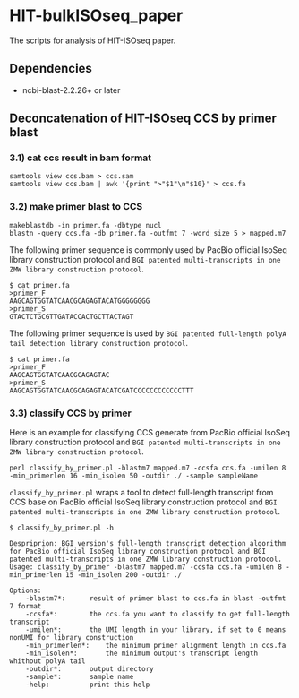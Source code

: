 # HIT-bulkISOseq_paper
The scripts for analysis of HIT-ISOseq paper.

## Dependencies
* ncbi-blast-2.2.26+ or later

## Deconcatenation of HIT-ISOseq CCS by primer blast
### 3.1) cat ccs result in bam format
```
samtools view ccs.bam > ccs.sam
samtools view ccs.bam | awk '{print ">"$1"\n"$10}' > ccs.fa
```
### 3.2) make primer blast to CCS
```
makeblastdb -in primer.fa -dbtype nucl
blastn -query ccs.fa -db primer.fa -outfmt 7 -word_size 5 > mapped.m7
```
The following primer sequence is commonly used by PacBio official IsoSeq library construction protocol and `BGI patented multi-transcripts in one ZMW library construction protocol`.
```
$ cat primer.fa
>primer_F
AAGCAGTGGTATCAACGCAGAGTACATGGGGGGGG
>primer_S
GTACTCTGCGTTGATACCACTGCTTACTAGT
```
The following primer sequence is used by `BGI patented full-length polyA tail detection library construction protocol`.
```
$ cat primer.fa
>primer_F
AAGCAGTGGTATCAACGCAGAGTAC
>primer_S
AAGCAGTGGTATCAACGCAGAGTACATCGATCCCCCCCCCCCCTTT
```
### 3.3) classify CCS by primer
Here is an example for classifying CCS generate from PacBio official IsoSeq library construction protocol and `BGI patented multi-transcripts in one ZMW library construction protocol`.
```
perl classify_by_primer.pl -blastm7 mapped.m7 -ccsfa ccs.fa -umilen 8 -min_primerlen 16 -min_isolen 50 -outdir ./ -sample sampleName
```
`classify_by_primer.pl` wraps a tool to detect full-length transcript from CCS base on PacBio official IsoSeq library construction protocol and `BGI patented multi-transcripts in one ZMW library construction protocol`.
```
$ classify_by_primer.pl -h

Despriprion: BGI version's full-length transcript detection algorithm for PacBio official IsoSeq library construction protocol and BGI patented multi-transcripts in one ZMW library construction protocol.
Usage: classify_by_primer -blastm7 mapped.m7 -ccsfa ccs.fa -umilen 8 -min_primerlen 15 -min_isolen 200 -outdir ./

Options:
	-blastm7*:		result of primer blast to ccs.fa in blast -outfmt 7 format
	-ccsfa*:		the ccs.fa you want to classify to get full-length transcript
	-umilen*:		the UMI length in your library, if set to 0 means nonUMI for library construction
	-min_primerlen*:	the minimum primer alignment length in ccs.fa
	-min_isolen*:		the minimum output's transcript length whithout polyA tail
	-outdir*:		output directory
	-sample*:		sample name
	-help:			print this help
```
